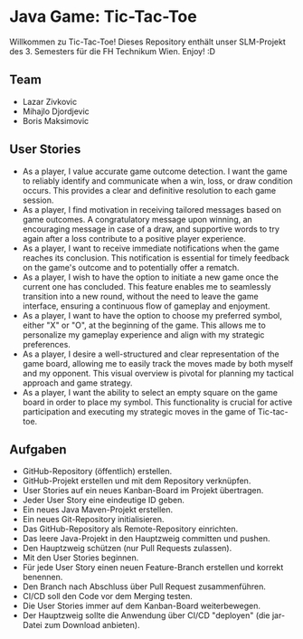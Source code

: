 # Java Game: Tic-Tac-Toe

Willkommen zu Tic-Tac-Toe! Dieses Repository enthält unser SLM-Projekt des 3. Semesters für die FH Technikum Wien. Enjoy! :D

## Team

- Lazar Zivkovic
- Mihajlo Djordjevic
- Boris Maksimovic

## User Stories
- As a player, I value accurate game outcome detection. I want the game to reliably identify and communicate when a win, loss, or draw condition occurs. This provides a clear and definitive resolution to each game session.
- As a player, I find motivation in receiving tailored messages based on game outcomes. A congratulatory message upon winning, an encouraging message in case of a draw, and supportive words to try again after a loss contribute to a positive player experience.
- As a player, I want to receive immediate notifications when the game reaches its conclusion. This notification is essential for timely feedback on the game's outcome and to potentially offer a rematch.
- As a player, I wish to have the option to initiate a new game once the current one has concluded. This feature enables me to seamlessly transition into a new round, without the need to leave the game interface, ensuring a continuous flow of gameplay and enjoyment.
- As a player, I want to have the option to choose my preferred symbol, either "X" or "O", at the beginning of the game. This allows me to personalize my gameplay experience and align with my strategic preferences.
- As a player, I desire a well-structured and clear representation of the game board, allowing me to easily track the moves made by both myself and my opponent. This visual overview is pivotal for planning my tactical approach and game strategy.
- As a player, I want the ability to select an empty square on the game board in order to place my symbol. This functionality is crucial for active participation and executing my strategic moves in the game of Tic-tac-toe.

## Aufgaben
- GitHub-Repository (öffentlich) erstellen.
- GitHub-Projekt erstellen und mit dem Repository verknüpfen.
- User Stories auf ein neues Kanban-Board im Projekt übertragen.
- Jeder User Story eine eindeutige ID geben.
- Ein neues Java Maven-Projekt erstellen.
- Ein neues Git-Repository initialisieren.
- Das GitHub-Repository als Remote-Repository einrichten.
- Das leere Java-Projekt in den Hauptzweig committen und pushen.
- Den Hauptzweig schützen (nur Pull Requests zulassen).
- Mit den User Stories beginnen.
- Für jede User Story einen neuen Feature-Branch erstellen und korrekt benennen.
- Den Branch nach Abschluss über Pull Request zusammenführen.
- CI/CD soll den Code vor dem Merging testen.
- Die User Stories immer auf dem Kanban-Board weiterbewegen.
- Der Hauptzweig sollte die Anwendung über CI/CD "deployen" (die jar-Datei zum Download anbieten).
